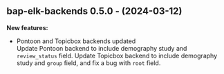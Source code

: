 ## bap-elk-backends 0.5.0 - (2024-03-12)

**New features:**

 * Pontoon and Topicbox backends updated\
   Update Pontoon backend to include demography study and `review_status`
   field. Update Topicbox backend to include demography study and `group`
   field, and fix a bug with `root` field.

